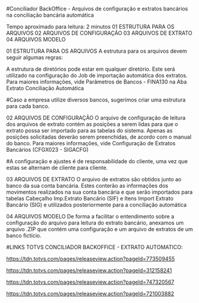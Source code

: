 #Conciliador BackOffice - Arquivos de configuração e extratos bancários na conciliação bancária automática

Tempo aproximado para leitura: 2 minutos
01 ESTRUTURA PARA OS ARQUIVOS 
02 ARQUIVOS DE CONFIGURAÇÃO
03 ARQUIVOS DE EXTRATO
04 ARQUIVOS MODELO


01 ESTRUTURA PARA OS ARQUIVOS 
A estrutura para os arquivos devem seguir algumas regras:

A estrutura de diretórios pode estar em qualquer diretório.
Este será utilizado na configuração do Job de importação automática dos extratos.
Para maiores informações, vide Parâmetros de Bancos - FINA130 na Aba Extrato Conciliação Automática

#Caso a empresa utilize diversos bancos, sugerimos criar uma estrutura para cada banco.

02 ARQUIVOS DE CONFIGURAÇÃO
O arquivo de configuração de leitura dos arquivos de extrato contém as posições a serem lidas para que o extrato possa ser importado para as tabelas do sistema.
Apenas as posições solicitadas deverão serem preenchidas, de acordo com o manual do banco.
Para maiores informações, vide Configuração de Extratos Bancários (CFGX023 - SIGACFG) 


#A configuração e ajustes é de responsabilidade do cliente, uma vez que estas se alternam de cliente para cliente.

03 ARQUIVOS DE EXTRATO
O arquivo de extratos são obtidos junto ao banco da sua conta bancária.
Estes conterão as informações dos movimentos realizados na sua conta bancária e que serão importados para tabelas Cabeçalho Imp.Extrato Bancário (SIF) e Itens Import Extrato Bancário (SIG) e utilizados posteriormente para a conciliação automática

04 ARQUIVOS MODELO
De forma a facilitar o entendimento sobre a configuração do arquivo para leitura do extrato bancário, anexamos um arquivo .ZIP  que contém uma configuração e um arquivo de extratos de um banco fictício.

#LINKS TOTVS CONCILIADOR BACKOFFICE - EXTRATO AUTOMATICO:

https://tdn.totvs.com/pages/releaseview.action?pageId=773509455

https://tdn.totvs.com/pages/releaseview.action?pageId=312158241

https://tdn.totvs.com/pages/releaseview.action?pageId=747320567

https://tdn.totvs.com/pages/releaseview.action?pageId=721003882